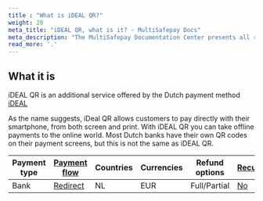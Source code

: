 ```yaml
---
title : "What is iDEAL QR?"
weight: 20
meta_title: "iDEAL QR, what is it? - MultiSafepay Docs"
meta_description: "The MultiSafepay Documentation Center presents all relevant information about our Plugins and API. You can also find support pages for Payment Methods, Tools and General Questions as well as the contact details of our Support and Integration Teams."
read_more: '.'
---
```

## What it is
iDEAL QR is an additional service offered by the Dutch payment method [iDEAL](/payment-methods/ideal)
 
As the name suggests, iDeal QR allows customers to pay directly with their smartphone, from both screen and print. With iDEAL QR you can take offline payments to the online world. Most Dutch banks have their own QR codes on their payment screens, but this is not the same as iDEAL QR.

| Payment type   | [Payment flow](https://docs.multisafepay.com/faq/api/difference-between-direct-and-redirect/)      | Countries | Currencies | Refund options  | [Recurring](https://docs.multisafepay.com/tools/recurring-payments/)   | [Chargebacks](https://docs.multisafepay.com/faq/chargebacks/)   |
|----------------|-------------------|-----------|------------|------------------|------------|---------------|
|Bank|[Redirect](https://docs.multisafepay.com/faq/api/difference-between-direct-and-redirect/)|NL|EUR|Full/Partial|[No](https://docs.multisafepay.com/tools/recurring-payments/)|[No](https://docs.multisafepay.com/faq/chargebacks/)|